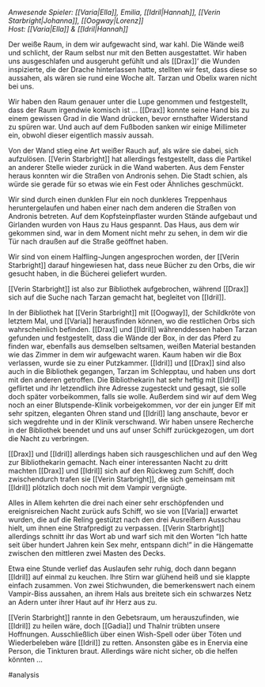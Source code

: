 _Anwesende Spieler: [[Varia|Ella]], Emilia, [[Idril|Hannah]], [[Verin Starbright|Johanna]], [[Oogway|Lorenz]]_  
_Host: [[Varia|Ella]] & [[Idril|Hannah]]_

Der weiße Raum, in dem wir aufgewacht sind, war kahl. Die Wände weiß und schlicht, der Raum selbst nur mit den Betten ausgestattet. Wir haben uns ausgeschlafen und ausgeruht gefühlt und als [[Drax]]’ die Wunden inspizierte, die der Drache hinterlassen hatte, stellten wir fest, dass diese so aussahen, als wären sie rund eine Woche alt. Tarzan und Obelix waren nicht bei uns.

Wir haben den Raum genauer unter die Lupe genommen und festgestellt, dass der Raum irgendwie komisch ist ... [[Drax]] konnte seine Hand bis zu einem gewissen Grad in die Wand drücken, bevor ernsthafter Widerstand zu spüren war. Und auch auf dem Fußboden sanken wir einige Millimeter ein, obwohl dieser eigentlich massiv aussah.

Von der Wand stieg eine Art weißer Rauch auf, als wäre sie dabei, sich aufzulösen. [[Verin Starbright]] hat allerdings festgestellt, dass die Partikel an anderer Stelle wieder zurück in die Wand waberten. Aus dem Fenster heraus konnten wir die Straßen von Andronis sehen. Die Stadt schien, als würde sie gerade für so etwas wie ein Fest oder Ähnliches geschmückt.

Wir sind durch einen dunklen Flur ein noch dunkleres Treppenhaus heruntergelaufen und haben einer nach dem anderen die Straßen von Andronis betreten. Auf dem Kopfsteinpflaster wurden Stände aufgebaut und Girlanden wurden von Haus zu Haus gespannt. Das Haus, aus dem wir gekommen sind, war in dem Moment nicht mehr zu sehen, in dem wir die Tür nach draußen auf die Straße geöffnet haben.

Wir sind von einem Halfling-Jungen angesprochen worden, der [[Verin Starbright]] darauf hingewiesen hat, dass neue Bücher zu den Orbs, die wir gesucht haben, in die Bücherei geliefert wurden.

[[Verin Starbright]] ist also zur Bibliothek aufgebrochen, während [[Drax]] sich auf die Suche nach Tarzan gemacht hat, begleitet von [[Idril]].

In der Bibliothek hat [[Verin Starbright]] mit [[Oogway]], der Schildkröte von letztem Mal, und [[Varia]] herausfinden können, wo die restlichen Orbs sich wahrscheinlich befinden. [[Drax]] und [[Idril]] währenddessen haben Tarzan gefunden und festgestellt, dass die Wände der Box, in der das Pferd zu finden war, ebenfalls aus demselben seltsamen, weißen Material bestanden wie das Zimmer in dem wir aufgewacht waren. Kaum haben wir die Box verlassen, wurde sie zu einer Putzkammer. [[Idril]] und [[Drax]] sind also auch in die Bibliothek gegangen, Tarzan im Schlepptau, und haben uns dort mit den anderen getroffen. Die Bibliothekarin hat sehr heftig mit [[Idril]] geflirtet und ihr letzendlich ihre Adresse zugesteckt und gesagt, sie solle doch später vorbeikommen, falls sie wolle. Außerdem sind wir auf dem Weg noch an einer Blutspende-Klinik vorbeigekommen, vor der ein junger Elf mit sehr spitzen, eleganten Ohren stand und [[Idril]] lang anschaute, bevor er sich wegdrehte und in der Klinik verschwand. Wir haben unsere Recherche in der Bibliothek beendet und uns auf unser Schiff zurückgezogen, um dort die Nacht zu verbringen.

[[Drax]] und [[Idril]] allerdings haben sich rausgeschlichen und auf den Weg zur Bibliothekarin gemacht. Nach einer interessanten Nacht zu dritt machten [[Drax]] und [[Idril]] sich auf den Rückweg zum Schiff, doch zwischendurch trafen sie [[Verin Starbright]], die sich gemeinsam mit [[Idril]] plötzlich doch noch mit dem Vampir vergnügte.

Alles in Allem kehrten die drei nach einer sehr erschöpfenden und ereignisreichen Nacht zurück aufs Schiff, wo sie von [[Varia]] erwartet wurden, die auf die Reling gestützt nach den drei Ausreißern Ausschau hielt, um ihnen eine Strafpredigt zu verpassen. [[Verin Starbright]] allerdings schnitt ihr das Wort ab und warf sich mit den Worten “Ich hatte seit über hundert Jahren kein Sex mehr, entspann dich!” in die Hängematte zwischen den mittleren zwei Masten des Decks.

Etwa eine Stunde verlief das Auslaufen sehr ruhig, doch dann begann [[Idril]] auf einmal zu keuchen. Ihre Stirn war glühend heiß und sie klappte einfach zusammen. Von zwei Stichwunden, die bemerkenswert nach einem Vampir-Biss aussahen, an ihrem Hals aus breitete sich ein schwarzes Netz an Adern unter ihrer Haut auf ihr Herz aus zu.

[[Verin Starbright]] rannte in den Gebetsraum, um herauszufinden, wie [[Idril]] zu heilen wäre, doch [[Gadia]] und Thalnir trübten unsere Hoffnungen. Ausschließlich über einen Wish-Spell oder über Töten und Wiederbeleben wäre [[Idril]] zu retten. Ansonsten gäbe es in Enervia eine Person, die Tinkturen braut. Allerdings wäre nicht sicher, ob die helfen könnten ...

#analysis